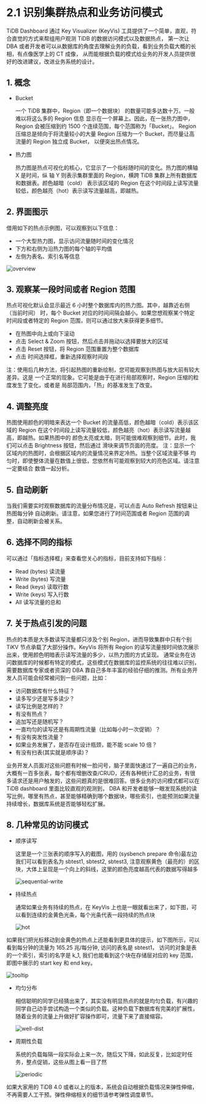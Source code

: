 # 2.1 识别集群热点和业务访问模式

TiDB Dashboard 通过 Key Visualizer (KeyVis) 工具提供了一个简单，直观，符合直觉的方式来帮组用户观测 TiDB 的数据访问模式以及数据热点，
第一次让 DBA 或者开发者可以从数据库的角度去理解业务的负载，看到业务负载大概的长相，有点像医学上的 CT 成像，
从而能根据负载的模式给业务的开发人员提供很好的改进建议，改进业务系统的设计。

## 1. 概念

- Bucket

  一个 TiDB 集群中，Region（即一个数据块） 的数量可能多达数十万。一般难以将这么多的 Region 信息
  显示在一个屏幕上。因此，在一张热力图中，Region 会被压缩到约 1500 个连续范围，每个范围称为「Bucket」。
  Region 压缩总是倾向于将流量较小的大量 Region 压缩为一个 Bucket，而尽量让高流量的 Region 独立成 Bucket，
  以便突出热点情况。

- 热力图

  热力图是热点可视化的核心，它显示了一个指标随时间的变化。热力图的横轴 X 是时间，纵
  轴 Y 则表示集群里面的 Region，横跨 TiDB 集群上所有数据库和数据表。颜色越暗（cold）
  表示该区域的 Region 在这个时间段上读写流量较低，颜色越亮（hot）表示读写流量越高，即越热。

## 2. 界面图示

借用如下的热点示例图，可以观察到以下信息：

- 一个大型热力图，显示访问流量随时间的变化情况
- 下方和右侧为沿热力图的每个轴的平均值
- 左侧为表名、索引名等信息

![overview](/res/session3/chapter2/keyvis/overview.png)

## 3. 观察某一段时间或者 Region 范围

热点可视化默认会显示最近 6 小时整个数据库内的热力图。其中，越靠近右侧（当前时间）
时，每个 Bucket 对应的时间间隔会越小。如果您想观察某个特定时间段或者特定的 Region
范围，则可以通过放大来获得更多细节。

- 在热图中向上或向下滚动
- 点击 Select & Zoom 按钮，然后点击并拖动以选择要放大的区域
- 点击 Reset 按钮，将 Region 范围重置为整个数据库
- 点击 时间选择框，重新选择观察时间段

注：使用后几种方法，将引起热图的重新绘制，您可能观察到热图与放大前有较大差异。这是
一个正常的现象。它可能是由于在进行局部观察时，Region 压缩的粒度发生了变化，或者是
局部范围内，「热」的基准发生了改变。

## 4. 调整亮度

热图使用颜色的明暗来表达一个 Bucket 的流量高低，颜色越暗（cold）表示该区域的 Region
在这个时间段上读写流量较低，颜色越亮（hot）表示读写流量越高，即越热。如果热图中的
颜色太亮或太暗，则可能很难观察到细节。此时，我们可以点击 Brightness 按钮，然后通过
滑块来调节页面的亮度。
注：显示一个区域内的热图时，会根据区域内的流量情况来界定冷热。当整个区域流量不够
均匀时，即使整体流量在数值上很低，您依然有可能观察到较大的亮色区域。请注意一定要结合
数值一起分析。

## 5. 自动刷新

当我们需要实时观察数据库的流量分布情况是，可以点击 Auto Refresh 按钮来让热图每分钟
自动刷新。请注意，如果您进行了时间范围或者 Region 范围的调整，自动刷新会被关系。

## 6. 选择不同的指标

可以通过「指标选择框」来查看您关心的指标，目前支持如下指标：

- Read (bytes) 读流量
- Write (bytes) 写流量
- Read (keys) 读取行数
- Write (keys) 写入行数
- All 读写流量的总和

## 7. 关于热点引发的问题

热点的本质是大多数读写流量都只涉及个别 Region，进而导致集群中只有个别 TiKV 节点承载了大部分操作。KeyVis 将所有 Region 的读写流量按时间依次展示出来，使用颜色明暗表示读写流量的多少，以热力图的方式呈现。
通常业务在访问数据库的时候都有特定的模式，这些模式在数据库的监控系统的往往难以识别，需要数据库专家或者资深的 DBA 靠自己多年丰富的经验仔细的推测。所有业务开发人员可能会经常被问到一些问题，比如：

- 访问数据库有什么特征？
- 读多写少还是写多读少？
- 读写比例是怎样的？
- 有没有热点？
- 追加写还是随机写？
- 一直均匀的读写还是有周期性流量（比如每小时一次促销）？
- 有没有突发性流量？
- 如果业务发展了，是否存在设计瓶颈，能不能 scale 10 倍？
- 有没有扫表(其实就是顺序读)？

业务开发人员面对这些问题有时候一脸问号，脑子里面快速过了一遍自己的业务，大概有一百多张表，每个都有增删改查/CRUD，还有各种统计汇总的业务，有很多请求还是用户触发的，这些问题真的是很难回答。很多业务的访问模式都可以在 TiDB dashboard 里面比较直观的观测到， DBA 和开发者能够一眼发现系统的读写比例，哪里有热点，甚至能够精确到哪个数据块，哪些索引，也能预测如果流量持续增长，数据库系统是否能够轻松扩展。

## 8. 几种常见的访问模式

- 顺序读写

  这里是一个三张表的顺序写入的截图，用的 (sysbench prepare 命令)最左边我们可以看到表名为 sbtest1, sbtest2, sbtest3, 注意观察黄色（最亮的）的区块，大体上呈现是一个向上的斜线，这里的颜色亮度越高代表的数据写得越多

  ![sequential-write](/res/session3/chapter2/keyvis/sequential.png)

- 持续热点

  通常如果业务有持续的热点，在 KeyVis 上也是一眼就看出来了，如下图，可以看到连续的金黄色光条，每个光条代表一段持续的热点块

  ![hot](/res/session3/chapter2/keyvis/hot.png)

如果我们把光标移动到金黄色的热点上还能看到更具体的提示，如下图所示，可以看到每分钟的流量为 165.25 兆/每分钟, 访问的表名是 sbtest1， 访问的对象是表的一个索引，索引的名字是 k_1, 我们也能看到这个块在存储层对应的 key 范围，即图中展示的 start key 和 end key。

![tooltip](/res/session3/chapter2/keyvis/tooltip.png)

- 均匀分布

  相信聪明的同学已经猜出来了，其实没有明显热点的就是均匀负载，有兴趣的同学自己动手尝试构造一个类似的负载。这种负载下数据库有完美的扩展性，随着业务的流量上升做好扩容操作即可，流量下来了直接缩容。

  ![well-dist](/res/session3/chapter2/keyvis/well-dist.png)

- 周期性负载

  系统的负载每隔一段实际会上来一次，随后又下降，如此反复，比如定时任务，整点促销，这些从图上看一目了然

  ![periodic](/res/session3/chapter2/keyvis/periodic.png)

如果大家用的 TiDB 4.0 或者以上的版本，系统会自动根据负载情况来弹性伸缩，不再需要人工干预。弹性伸缩相关的细节请参考弹性调度章节。
